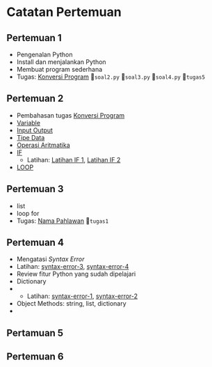 # Catatan Pertemuan

## Pertemuan 1
- Pengenalan Python
- Install dan menjalankan Python
- Membuat program sederhana
- Tugas: [Konversi Program](latihan/konversi-1.md) 📄`soal2.py`  📄`soal3.py` 📄`soal4.py` 📄`tugas5`

## Pertemuan 2
- Pembahasan tugas [Konversi Program](latihan/konversi-1.md)
- [Variable](docs/06.-Variabel.md)
- [Input Output](docs/07.-Input-dan-Output.md)
- [Tipe Data](docs/08.-Tipe-Data.md)
- [Operasi Aritmatika](docs/09.-Operasi-Data.md)
- [IF](docs/10.-Pengambilan-Keputusan-IF.md)
  - Latihan: [Latihan IF 1](latihan/latihan-if-1.md), [Latihan IF 2](latihan/latihan-if-2.md)
- [LOOP](docs/11.-Pengulangan-Loop.md)

## Pertemuan 3
- list
- loop for
- Tugas: [Nama Pahlawan](latihan/nama-pahlawan-indonesia.md) 📄`tugas1`

## Pertemuan 4
- Mengatasi _Syntax Error_
- Latihan: [syntax-error-3](latihan/syntax-error-3.md), [syntax-error-4](latihan/syntax-error-4.md)
- Review fitur Python yang sudah dipelajari
- Dictionary
- - Latihan: [syntax-error-1](latihan/syntax-error-1.md), [syntax-error-2](latihan/syntax-error-2.md)
- Object Methods: string, list, dictionary
- 

## Pertamuan 5

## Pertemuan 6